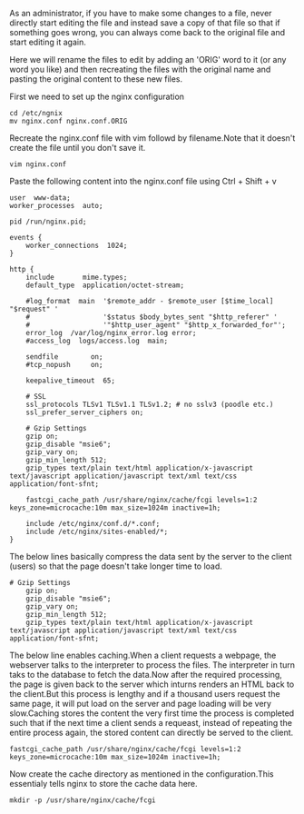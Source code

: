 As an administrator, if you have to make some changes to a file, never directly start editing the file and instead
save a copy of that file so that if something goes wrong, you can always come back to the original file and start editing
it again.

Here we will rename the files to edit by adding an 'ORIG' word to it (or any word you like) and then recreating the files with the original name and
pasting the original content to these new files.

First we need to set up the nginx configuration

```
cd /etc/ngnix
mv nginx.conf nginx.conf.ORIG
```
Recreate the nginx.conf file with vim followd by filename.Note that it doesn't create the file until you don't save it.
```
vim nginx.conf
```
Paste the following content into the nginx.conf file using Ctrl + Shift + v
```
user  www-data;
worker_processes  auto;

pid /run/nginx.pid;

events {
    worker_connections  1024;
}

http {
    include       mime.types;
    default_type  application/octet-stream;

    #log_format  main  '$remote_addr - $remote_user [$time_local] "$request" '
    #                  '$status $body_bytes_sent "$http_referer" '
    #                  '"$http_user_agent" "$http_x_forwarded_for"';
    error_log  /var/log/nginx_error.log error;
    #access_log  logs/access.log  main;

    sendfile        on;
    #tcp_nopush     on;

    keepalive_timeout  65;

    # SSL
    ssl_protocols TLSv1 TLSv1.1 TLSv1.2; # no sslv3 (poodle etc.)
    ssl_prefer_server_ciphers on;

    # Gzip Settings
    gzip on;
    gzip_disable "msie6";
    gzip_vary on;
    gzip_min_length 512;
    gzip_types text/plain text/html application/x-javascript text/javascript application/javascript text/xml text/css application/font-sfnt;

    fastcgi_cache_path /usr/share/nginx/cache/fcgi levels=1:2 keys_zone=microcache:10m max_size=1024m inactive=1h;

    include /etc/nginx/conf.d/*.conf;
    include /etc/nginx/sites-enabled/*;
}
```
The below lines basically compress the data sent by the server to the client (users) so that the page doesn't take longer time to load.
```
# Gzip Settings
    gzip on;
    gzip_disable "msie6";
    gzip_vary on;
    gzip_min_length 512;
    gzip_types text/plain text/html application/x-javascript text/javascript application/javascript text/xml text/css application/font-sfnt;
```
The below line enables caching.When a client requests a webpage, the webserver talks to the interpreter to process the files.
The interpreter in turn taks to the database to fetch the data.Now after the required processing, the page is given back to 
the server which inturns renders an HTML back to the client.But this process is lengthy and if a thousand users request the 
same page, it will put load on the server and page loading will  be very slow.Caching stores the content the very first time 
the process is completed such that if the next time a client sends a requeast, instead of repeating the entire process again, 
the stored content can directly be served to the client.
```
fastcgi_cache_path /usr/share/nginx/cache/fcgi levels=1:2 keys_zone=microcache:10m max_size=1024m inactive=1h;
```
Now create the cache directory as mentioned in the configuration.This essentialy tells nginx to store the cache data here.
```
mkdir -p /usr/share/nginx/cache/fcgi
```


